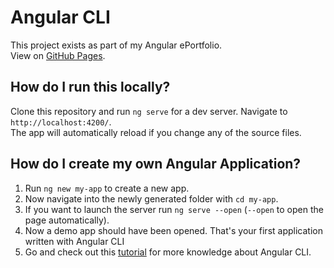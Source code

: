 # Angular CLI

This project exists as part of my Angular ePortfolio. <br>
View on [GitHub Pages](https://qt1337.github.io/Angular-ePortfolio/).

## How do I run this locally?

Clone this repository and run `ng serve` for a dev server. Navigate to `http://localhost:4200/`. <br>
The app will automatically reload if you change any of the source files. <br>

## How do I create my own Angular Application?

1. Run `ng new my-app` to create a new app. <br>
2. Now navigate into the newly generated folder with `cd my-app`. <br>
3. If you want to launch the server run `ng serve --open` (`--open` to open the page automatically). <br>
4. Now a demo app should have been opened. That's your first application written with Angular CLI <br>
5. Go and check out this [tutorial](https://angular.io/tutorial) for more knowledge about Angular CLI. <br>

